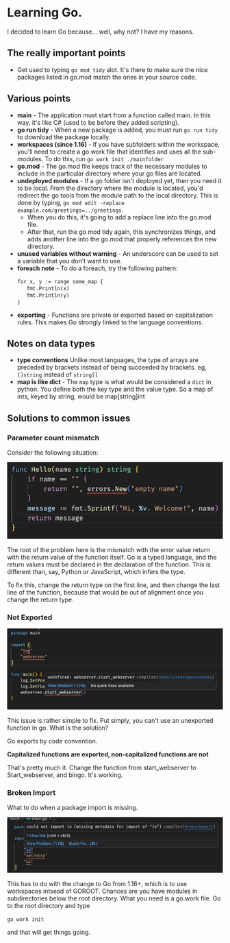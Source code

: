 # Learning Go.

I decided to learn Go because... well, why not? I have my reasons.

## The really important points
* Get used to typing ```go mod tidy``` alot. It's there to make sure the nice packages listed in go.mod match the ones in your source code.

## Various points
* **main** - The application must start from a function called main. In this way, it's like C# (used to be before they added scripting).
* **go run tidy** - When a new package is added, you must run ```go run tidy``` to download the package locally.
* **workspaces (since 1.16)** - If you have subfolders within the workspace, you'll need to create a go.work file that identifies and uses all the sub-modules. To do this, run ```go work init ./mainfolder```
* **go.mod** - The go.mod file keeps track of the necessary modules to include in the particular directory where your go files are located.
* **undeployed modules** - If a go folder isn't deployed yet, then you need it to be local. From the directory where the module is located, you'd redirect the go tools from the module path to the local directory. This is done by typing, ```go mod edit -replace example.com/greetings=../greetings```. 
    * When you do this, it's going to add a replace line into the go.mod file. 
    * After that, run the go mod tidy again, this synchronizes things, and adds another line into the go.mod that properly references the new directory. 
* **unused variables without warning** - An underscore can be used to set a variable that you don't want to use. 
* **foreach note** - To do a foreach, try the following pattern:
   ```
   for x, y := range some_map {
      fmt.Println(x)
      fmt.Println(y)
   }
   ```
* **exporting** - Functions are private or exported based on capitalization rules. This makes Go strongly linked to the language conventions.
   
## Notes on data types
* **type conventions** Unlike most languages, the type of arrays are preceded by brackets instead of being succeeded by brackets. eg, ```[]string``` instead of ```string[]```
* **map is like dict** - The ```map``` type is what would be considered a ```dict``` in python. You define both the key type and the value type. So a map of ints, keyed by string, would be map[string]int

## Solutions to common issues

### Parameter count mismatch

Consider the following situation:

![](./img/param-count-mismatch.png)

The root of the problem here is the mismatch with the error value return with the return value of the function itself. Go is a typed language, and the return values must be declared in the declaration of the function. This is different than, say, Python or JavaScript, which infers the type.

To fix this, change the return type on the first line, and then change the last line of the function, because that would be out of alignment once you change the return type.

### Not Exported

![](./img/not-exported.png)

This issue is rather simple to fix. Put simply, you can't use an unexported function in go. What is the solution? 

Go exports by code convention.

**Capitalized functions are exported, non-capitalized functions are not**

That's pretty much it. Change the function from start_webserver to Start_webserver, and bingo. It's working.

### Broken Import 

What to do when a package import is missing.

![](./img/broken-import.png)

This has to do with the change to Go from 1.16+, which is to use workspaces intsead of GOROOT. Chances are you have modules in subdirectories below the root directory. What you need is a go.work file. Go to the root directory and type

```go work init```

and that will get things going. 